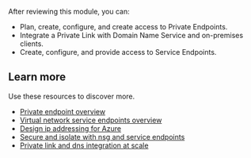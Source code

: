 After reviewing this module, you can: 
 -  Plan, create, configure, and create access to Private Endpoints.
 -  Integrate a Private Link with Domain Name Service and on-premises clients.
 -  Create, configure, and provide access to Service Endpoints.



## Learn more

Use these resources to discover more.

 -  [Private endpoint overview](/azure/private-link/private-endpoint-overview)
 -  [Virtual network service endpoints overview](/azure/virtual-network/virtual-network-service-endpoints-overview)
 -  [Design ip addressing for Azure](/training/modules/design-ip-addressing-for-azure)
 -  [Secure and isolate with nsg and service endpoints](/training/modules/secure-and-isolate-with-nsg-and-service-endpoints)
 -  [Private link and dns integration at scale](/azure/cloud-adoption-framework/ready/azure-best-practices/private-link-and-dns-integration-at-scale)
